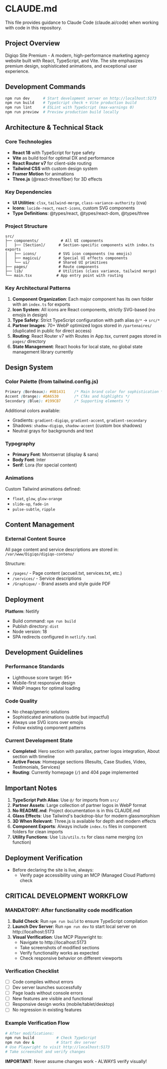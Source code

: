 # CLAUDE.md

This file provides guidance to Claude Code (claude.ai/code) when working with code in this repository.

## Project Overview

Digiqo Site Premium - A modern, high-performance marketing agency website built with React, TypeScript, and Vite. The site emphasizes premium design, sophisticated animations, and exceptional user experience.

## Development Commands

```bash
npm run dev      # Start development server on http://localhost:5173
npm run build    # TypeScript check + Vite production build
npm run lint     # ESLint with TypeScript (max-warnings 0)
npm run preview  # Preview production build locally
```

## Architecture & Technical Stack

### Core Technologies
- **React 18** with TypeScript for type safety
- **Vite** as build tool for optimal DX and performance
- **React Router v7** for client-side routing
- **Tailwind CSS** with custom design system
- **Framer Motion** for animations
- **Three.js** (@react-three/fiber) for 3D effects

### Key Dependencies
- **UI Utilities**: `clsx`, `tailwind-merge`, `class-variance-authority` (cva)
- **Icons**: `lucide-react`, `react-icons`, custom SVG components
- **Type Definitions**: @types/react, @types/react-dom, @types/three

### Project Structure
```
src/
├── components/          # All UI components
│   ├── [Section]/      # Section-specific components with index.ts exports
│   ├── icons/          # SVG icon components (no emojis)
│   ├── magicui/        # Special UI effects components
│   └── ui/             # Shared UI primitives
├── pages/              # Route components
├── lib/                # Utilities (class variance, tailwind merge)
└── main.tsx           # App entry point with routing
```

### Key Architectural Patterns

1. **Component Organization**: Each major component has its own folder with an `index.ts` for exports
2. **Icon System**: All icons are React components, strictly SVG-based (no emojis in design)
3. **Type Safety**: Strict TypeScript configuration with path alias `@/*` → `src/*`
4. **Partner Images**: 70+ WebP optimized logos stored in `/partenaires/` (duplicated in public for direct access)
5. **Routing**: React Router v7 with Routes in App.tsx, current pages stored in `pages/` directory
6. **State Management**: React hooks for local state, no global state management library currently

## Design System

### Color Palette (from tailwind.config.js)
```css
Primary (Bordeaux): #8B1431    /* Main brand color for sophistication */
Accent (Orange): #DA6530       /* CTAs and highlights */
Secondary (Blue): #199CB7      /* Supporting elements */
```

Additional colors available:
- Gradients: `gradient-digiqo`, `gradient-accent`, `gradient-secondary`
- Shadows: `shadow-digiqo`, `shadow-accent` (custom box shadows)
- Neutral grays for backgrounds and text

### Typography
- **Primary Font**: Montserrat (display & sans)
- **Body Font**: Inter
- **Serif**: Lora (for special content)

### Animations
Custom Tailwind animations defined:
- `float`, `glow`, `glow-orange`
- `slide-up`, `fade-in`
- `pulse-subtle`, `ripple`

## Content Management

### External Content Source
All page content and service descriptions are stored in:
`/var/www/Digiqo/digiqo-contenu/`

Structure:
- `/pages/` - Page content (accueil.txt, services.txt, etc.)
- `/services/` - Service descriptions
- `/Graphique/` - Brand assets and style guide PDF

## Deployment

**Platform**: Netlify
- Build command: `npm run build`
- Publish directory: `dist`
- Node version: 18
- SPA redirects configured in `netlify.toml`

## Development Guidelines

### Performance Standards
- Lighthouse score target: 95+
- Mobile-first responsive design
- WebP images for optimal loading

### Code Quality
- No cheap/generic solutions
- Sophisticated animations (subtle but impactful)
- Always use SVG icons over emojis
- Follow existing component patterns

### Current Development State
- **Completed**: Hero section with parallax, partner logos integration, About section with timeline
- **Active Focus**: Homepage sections (Results, Case Studies, Video, Testimonials, Services)
- **Routing**: Currently homepage (`/`) and 404 page implemented

## Important Notes

1. **TypeScript Path Alias**: Use `@/` for imports from `src/`
2. **Partner Assets**: Large collection of partner logos in WebP format
3. **No README.md**: Project documentation is in this CLAUDE.md
4. **Glass Effects**: Use Tailwind's backdrop-blur for modern glassmorphism
5. **3D When Relevant**: Three.js is available for depth and modern effects
6. **Component Exports**: Always include `index.ts` files in component folders for clean imports
7. **Utility Functions**: Use `lib/utils.ts` for class name merging (cn function)

## Deployment Verification

- Before declaring the site is live, always:
  * Verify page accessibility using an MCP (Managed Cloud Platform) check

## CRITICAL DEVELOPMENT WORKFLOW

### MANDATORY: After functionality code modification
1. **Build Check**: Run `npm run build` to ensure TypeScript compilation
2. **Launch Dev Server**: Run `npm run dev` to start local server on http://localhost:5173
3. **Visual Verification**: Use MCP Playwright to:
   - Navigate to http://localhost:5173
   - Take screenshots of modified sections
   - Verify functionality works as expected
   - Check responsive behavior on different viewports

### Verification Checklist
- [ ] Code compiles without errors
- [ ] Dev server launches successfully
- [ ] Page loads without console errors
- [ ] New features are visible and functional
- [ ] Responsive design works (mobile/tablet/desktop)
- [ ] No regression in existing features

### Example Verification Flow
```bash
# After modifications:
npm run build          # Check TypeScript
npm run dev &          # Start dev server
# Use Playwright to visit http://localhost:5173
# Take screenshot and verify changes
```

**IMPORTANT**: Never assume changes work - ALWAYS verify visually!
